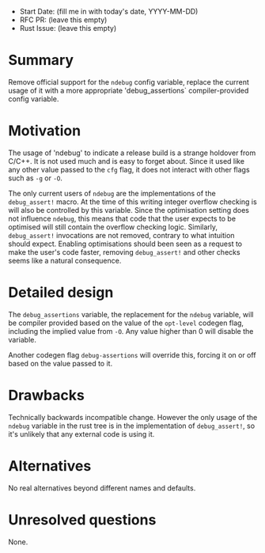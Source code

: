 - Start Date: (fill me in with today's date, YYYY-MM-DD)
- RFC PR: (leave this empty)
- Rust Issue: (leave this empty)

# Summary

Remove official support for the `ndebug` config variable, replace the current usage of it with a
more appropriate 'debug_assertions` compiler-provided config variable.

# Motivation

The usage of 'ndebug' to indicate a release build is a strange holdover from C/C++. It is not used
much and is easy to forget about. Since it used like any other value passed to the `cfg` flag, it
does not interact with other flags such as `-g` or `-O`.

The only current users of `ndebug` are the implementations of the `debug_assert!` macro. At the
time of this writing integer overflow checking is will also be controlled by this variable. Since
the optimisation setting does not influence `ndebug`, this means that code that the user expects to
be optimised will still contain the overflow checking logic. Similarly, `debug_assert!` invocations
are not removed, contrary to what intuition should expect. Enabling optimisations should been seen
as a request to make the user's code faster, removing `debug_assert!` and other checks seems like
a natural consequence.

# Detailed design

The `debug_assertions` variable, the replacement for the `ndebug` variable, will be compiler
provided based on the value of the `opt-level` codegen flag, including the implied value from `-O`.
Any value higher than 0 will disable the variable.

Another codegen flag `debug-assertions` will override this, forcing it on or off based on the value
passed to it.

# Drawbacks

Technically backwards incompatible change. However the only usage of the `ndebug` variable in the
rust tree is in the implementation of `debug_assert!`, so it's unlikely that any external code is
using it.

# Alternatives

No real alternatives beyond different names and defaults.

# Unresolved questions

None.